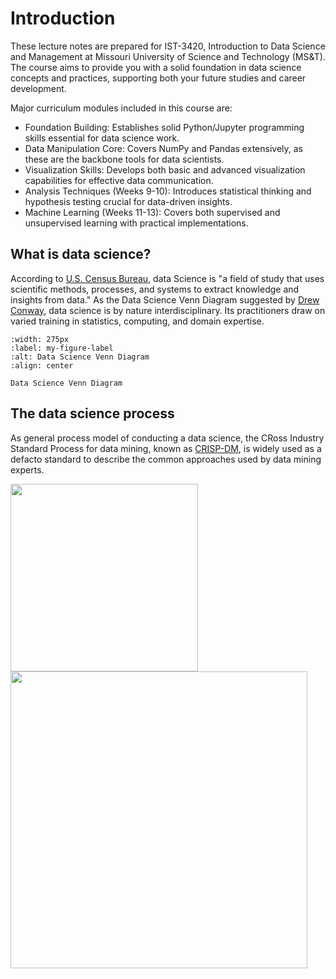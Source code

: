# Introduction

These lecture notes are prepared for IST-3420, Introduction to Data Science and Management at Missouri University of Science and Technology (MS&T). The course aims to provide you with a solid foundation in data science concepts and practices, supporting both your future studies and career development.

Major curriculum modules included in this course are:

- Foundation Building: Establishes solid Python/Jupyter programming skills essential for data science work.
- Data Manipulation Core: Covers NumPy and Pandas extensively, as these are the backbone tools for data scientists.
- Visualization Skills: Develops both basic and advanced visualization capabilities for effective data communication.
- Analysis Techniques (Weeks 9-10): Introduces statistical thinking and hypothesis testing crucial for data-driven insights.
- Machine Learning (Weeks 11-13): Covers both supervised and unsupervised learning with practical implementations.

## What is data science?

According to [U.S. Census Bureau](https://www.census.gov/topics/research/data-science.html), data Science is "a field of study that uses scientific methods, processes, and systems to extract knowledge and insights from data." As the Data Science Venn Diagram suggested by [Drew Conway](http://drewconway.com/zia/2013/3/26/the-data-science-venn-diagram), data science is by nature interdisciplinary. Its practitioners draw on varied training in statistics, computing, and domain expertise. 

```{figure} ../images/what-is-data-science_conway-2013.png
:width: 275px
:label: my-figure-label
:alt: Data Science Venn Diagram
:align: center

Data Science Venn Diagram
```

## The data science process

As general process model of conducting a data science, the CRoss Industry Standard Process for data mining, known as [CRISP-DM](https://en.wikipedia.org/wiki/Cross-industry_standard_process_for_data_mining#cite_note-Shearer00-1), is widely used as a defacto standard to describe the common approaches used by data mining experts.

<!-- <p float="left">
  <img src="/img1.png" width="100" />
  <img src="/img2.png" width="100" /> 
  <img src="/img3.png" width="100" />
</p> -->

<p float="left">
<img src="https://thinkdsm.org/_images/CRISP-DM_process_diagram.png" width="300" />
<img src="https://thinkdsm.org/_images/data-science-lifecycle-3.png" width="475" />
</p>

```{tableofcontents}

```
